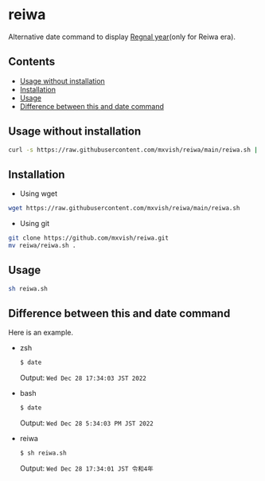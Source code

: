 # reiwa
Alternative date command to display [Regnal year](https://en.wikipedia.org/wiki/Regnal_year)(only for Reiwa era).

## Contents

- [Usage without installation](#usage-without-installation)
- [Installation](#installation)
- [Usage](#usage)
- [Difference between this and date command](#difference-between-this-and-date-command)

## Usage without installation
```sh
curl -s https://raw.githubusercontent.com/mxvish/reiwa/main/reiwa.sh | sh
```

## Installation
- Using wget
```sh
wget https://raw.githubusercontent.com/mxvish/reiwa/main/reiwa.sh
```

- Using git    
```sh
git clone https://github.com/mxvish/reiwa.git
mv reiwa/reiwa.sh .
```

## Usage
```sh
sh reiwa.sh
```

## Difference between this and date command

Here is an example.

- zsh
  ```sh
  $ date
  ```
  Output: `Wed Dec 28 17:34:03 JST 2022`

- bash
  ```sh
  $ date
  ```
  Output: `Wed Dec 28 5:34:03 PM JST 2022`

- reiwa
  ```sh
  $ sh reiwa.sh
  ```
  Output: `Wed Dec 28 17:34:01 JST 令和4年`
